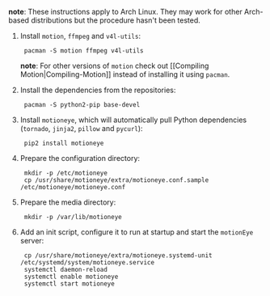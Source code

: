 **note**: These instructions apply to Arch Linux. They may work for other Arch-based distributions but the procedure hasn't been tested.

1. Install `motion`, `ffmpeg` and `v4l-utils`:

        pacman -S motion ffmpeg v4l-utils

    **note**: For other versions of `motion` check out [[Compiling Motion|Compiling-Motion]] instead of installing it using `pacman`.

2. Install the dependencies from the repositories:

        pacman -S python2-pip base-devel

3. Install `motioneye`, which will automatically pull Python dependencies (`tornado`, `jinja2`, `pillow` and `pycurl`):

        pip2 install motioneye

4. Prepare the configuration directory:

        mkdir -p /etc/motioneye
        cp /usr/share/motioneye/extra/motioneye.conf.sample /etc/motioneye/motioneye.conf

5. Prepare the media directory:

        mkdir -p /var/lib/motioneye

6. Add an init script, configure it to run at startup and start the `motionEye` server:

        cp /usr/share/motioneye/extra/motioneye.systemd-unit /etc/systemd/system/motioneye.service
        systemctl daemon-reload
        systemctl enable motioneye
        systemctl start motioneye